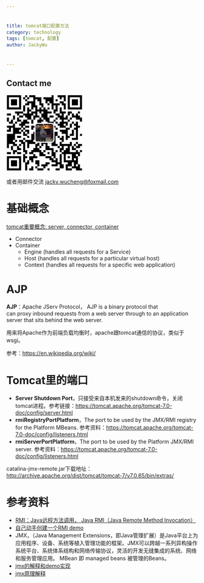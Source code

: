 ```yaml
---

   
title: tomcat端口配置方法  
category: technology  
tags: [tomcat, 配置]  
author: JackyWu  
  

---
```


## Contact me

 ![](/assets/images/weixin-pic-jackywu.jpg)

 或者用邮件交流 <a href="mailto:jacky.wucheng@foxmail.com">jacky.wucheng@foxmail.com</a>
 
# 基础概念

[tomcat重要概念: server, connector, container](https://tomcat.apache.org/tomcat-7.0-doc/config/index.htmlServer)

- Connector
- Container
    - Engine (handles all requests for a Service)
    - Host (handles all requests for a particular virtual host)
    - Context (handles all requests for a specific web application)


# AJP

**AJP**：Apache JServ Protocol， AJP is a binary protocol that can proxy inbound requests from a web server through to an application server that sits behind the web server.

用来将Apache作为前端负载均衡时，apache跟tomcat通信的协议，类似于wsgi。

参考：<https://en.wikipedia.org/wiki/>





# Tomcat里的端口


- **Server Shutdown Port**，只接受来自本机发来的shutdown命令，关闭tomcat进程。参考链接：<https://tomcat.apache.org/tomcat-7.0-doc/config/server.html>
- **rmiRegistryPortPlatform**，The port to be used by the JMX/RMI registry for the Platform MBeans. 参考资料：https://tomcat.apache.org/tomcat-7.0-doc/config/listeners.html
- **rmiServerPortPlatform**，The port to be used by the Platform JMX/RMI server. 参考资料：<https://tomcat.apache.org/tomcat-7.0-doc/config/listeners.html>


catalina-jmx-remote.jar下载地址：
<http://archive.apache.org/dist/tomcat/tomcat-7/v7.0.65/bin/extras/>





# 参考资料

- [RMI：Java远程方法调用， Java RMI（Java Remote Method Invocation）](https://zh.wikipedia.org/wiki/Java%E8%BF%9C%E7%A8%8B%E6%96%B9%E6%B3%95%E8%B0%83%E7%94%A8)
- [自己动手创建一个RMI demo](http://blog.csdn.net/lhlaugh/article/details/4163110，http://lavasoft.blog.51cto.com/62575/91679/)
- JMX，（Java Management Extensions，即Java管理扩展）是Java平台上为应用程序、设备、系统等植入管理功能的框架。JMX可以跨越一系列异构操作系统平台、系统体系结构和网络传输协议，灵活的开发无缝集成的系统、网络和服务管理应用。 MBean 即 managed beans 被管理的Beans。
- [jmx的解释和demo实现](http://blog.csdn.net/vking_wang/article/details/8668743)
- [jmx原理解释](http://www.blogjava.net/mlh123caoer/archive/2014/01/22/142456.html)




